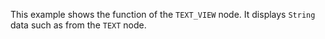 This example shows the function of the `TEXT_VIEW` node. It displays `String` data such as from the `TEXT` node.
